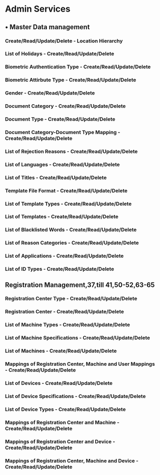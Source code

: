 # Admin Services
## •	Master Data management
### Create/Read/Update/Delete - Location Hierarchy

### List of Holidays - Create/Read/Update/Delete

### Biometric Authentication Type - Create/Read/Update/Delete

### Biometric Attirbute Type - Create/Read/Update/Delete

### Gender - Create/Read/Update/Delete

### Document Category - Create/Read/Update/Delete

### Document Type - Create/Read/Update/Delete

### Document Category-Document Type Mapping - Create/Read/Update/Delete

### List of Rejection Reasons - Create/Read/Update/Delete

### List of Languages - Create/Read/Update/Delete

### List of Titles - Create/Read/Update/Delete

### Template File Format - Create/Read/Update/Delete

### List of Template Types - Create/Read/Update/Delete

### List of Templates - Create/Read/Update/Delete

### List of Blacklisted Words - Create/Read/Update/Delete

### List of Reason Categories - Create/Read/Update/Delete

### List of Applications - Create/Read/Update/Delete

### List of ID Types - Create/Read/Update/Delete

## Registration Management,37,till 41,50-52,63-65
### Registration Center Type - Create/Read/Update/Delete

### Registration Center - Create/Read/Update/Delete

### List of Machine Types - Create/Read/Update/Delete

### List of Machine Specifications - Create/Read/Update/Delete

### List of Machines - Create/Read/Update/Delete

### Mappings of Registration Center, Machine and User Mappings - Create/Read/Update/Delete

### List of Devices - Create/Read/Update/Delete	

### List of Device Specifications - Create/Read/Update/Delete

### List of Device Types - Create/Read/Update/Delete
### Mappings of Registration Center and Machine - Create/Read/Update/Delete

### Mappings of Registration Center and Device - Create/Read/Update/Delete

### Mappings of Registration Center, Machine and Device - Create/Read/Update/Delete




